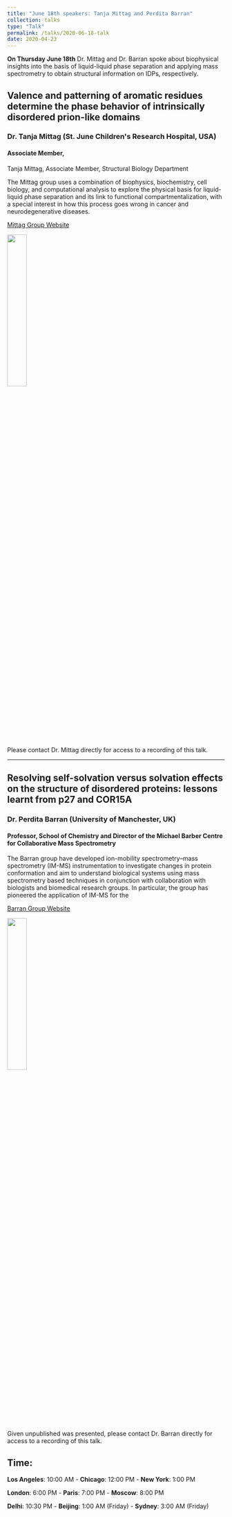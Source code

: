 ```yaml
---
title: "June 18th speakers: Tanja Mittag and Perdita Barran"
collection: talks
type: "Talk"
permalink: /talks/2020-06-18-talk
date: 2020-04-23
---
```


**On Thursday June 18th** Dr. Mittag and Dr. Barran spoke about biophysical insights into the basis of liquid-liquid phase separation and applying mass spectrometry to obtain structural information on IDPs, respectively.


## Valence and patterning of aromatic residues determine the phase behavior of intrinsically disordered prion-like domains
### Dr. Tanja Mittag (St. June Children's Research Hospital, USA)

#### Associate Member, 
Tanja Mittag, Associate Member, Structural Biology Department

The Mittag group uses a combination of biophysics, biochemistry, cell biology, and computational analysis to explore the physical basis for liquid-liquid phase separation and its link to functional compartmentalization, with a special interest in how this process goes wrong in cancer and neurodegenerative diseases.

[Mittag Group Website]([https://www.stjuderesearch.org/site/lab/mittag])

<img src="{{site.baseurl}}/images/speakers/2020/mittag.jpg" width="30%">

Please contact Dr. Mittag directly for access to a recording of this talk.


---

## Resolving self-solvation versus solvation effects on the structure of disordered proteins: lessons learnt from p27 and COR15A
### Dr. Perdita Barran (University of Manchester, UK)

#### Professor, School of Chemistry and Director of the Michael Barber Centre for Collaborative Mass Spectrometry 
The Barran group have developed ion-mobility spectrometry–mass spectrometry (IM-MS) instrumentation to investigate changes in protein conformation and aim to understand biological systems using mass spectrometry based techniques in conjunction with collaboration with biologists and biomedical research groups. In particular, the group has pioneered the application of IM-MS for the 

[Barran Group Website](https://www.mbc.manchester.ac.uk/barrangroup/pbrg2018/)

<img src="{{site.baseurl}}/images/speakers/2020/barran.png" width="30%">

Given unpublished was presented, please contact Dr. Barran directly for access to a recording of this talk.

## Time:
**Los Angeles**: 10:00 AM - **Chicago**: 12:00 PM  - **New York**: 1:00 PM 

**London**: 6:00 PM - **Paris**: 7:00 PM - **Moscow**: 8:00 PM 

**Delhi**: 10:30 PM - **Beijing**: 1:00 AM (Friday)  - **Sydney**: 3:00 AM (Friday)




